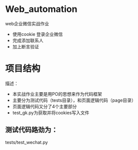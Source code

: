 # Web_automation
web企业微信实战作业
- 使用cookie 登录企业微信
- 完成添加联系人
- 加上断言验证

# 项目结构
描述：
- 本实战作业主要是用PO的思想来作为代码框架
- 主要分为测试代码（tests目录），和页面逻辑代码（page目录）
- 页面逻辑代码又分了4个主要部分
- test_gk.py为获取并将cookies写入文件

## 测试代码路劲为：
tests/test_wechat.py